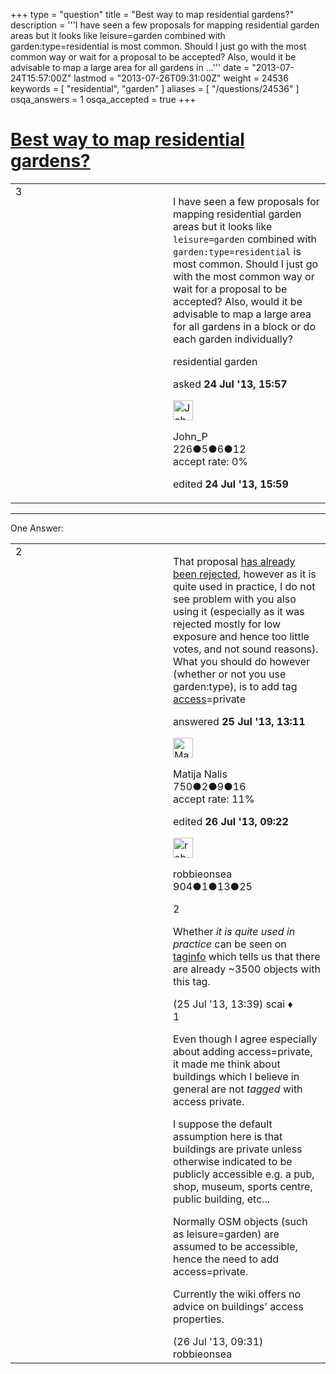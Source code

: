 +++
type = "question"
title = "Best way to map residential gardens?"
description = '''I have seen a few proposals for mapping residential garden areas but it looks like leisure=garden combined with garden:type=residential is most common. Should I just go with the most common way or wait for a proposal to be accepted? Also, would it be advisable to map a large area for all gardens in ...'''
date = "2013-07-24T15:57:00Z"
lastmod = "2013-07-26T09:31:00Z"
weight = 24536
keywords = [ "residential", "garden" ]
aliases = [ "/questions/24536" ]
osqa_answers = 1
osqa_accepted = true
+++

<div class="headNormal">

# [Best way to map residential gardens?](/questions/24536/best-way-to-map-residential-gardens)

</div>

<div id="main-body">

<div id="askform">

<table id="question-table" style="width:100%;">
<colgroup>
<col style="width: 50%" />
<col style="width: 50%" />
</colgroup>
<tbody>
<tr>
<td style="width: 30px; vertical-align: top"><div class="vote-buttons">
<span id="post-24536-upvote" class="ajax-command post-vote up" rel="nofollow" title="I like this post (click again to cancel)"> </span>
<div id="post-24536-score" class="post-score" title="current number of votes">
3
</div>
<span id="post-24536-downvote" class="ajax-command post-vote down" rel="nofollow" title="I dont like this post (click again to cancel)"> </span> <span id="favorite-mark" class="ajax-command favorite-mark" rel="nofollow" title="mark/unmark this question as favorite (click again to cancel)"> </span>
<div id="favorite-count" class="favorite-count">
&#10;</div>
</div></td>
<td><div id="item-right">
<div class="question-body">
<p>I have seen a few proposals for mapping residential garden areas but it looks like <code>leisure=garden</code> combined with <code>garden:type=residential</code> is most common. Should I just go with the most common way or wait for a proposal to be accepted? Also, would it be advisable to map a large area for all gardens in a block or do each garden individually?</p>
</div>
<div id="question-tags" class="tags-container tags">
<span class="post-tag tag-link-residential" rel="tag" title="see questions tagged &#39;residential&#39;">residential</span> <span class="post-tag tag-link-garden" rel="tag" title="see questions tagged &#39;garden&#39;">garden</span>
</div>
<div id="question-controls" class="post-controls">
&#10;</div>
<div class="post-update-info-container">
<div class="post-update-info post-update-info-user">
<p>asked <strong>24 Jul '13, 15:57</strong></p>
<img src="https://secure.gravatar.com/avatar/981c43f1f8dee2453ed3aaa01cd5e27f?s=32&amp;d=identicon&amp;r=g" class="gravatar" width="32" height="32" alt="John_P&#39;s gravatar image" />
<p><span>John_P</span><br />
<span class="score" title="226 reputation points">226</span><span title="5 badges"><span class="badge1">●</span><span class="badgecount">5</span></span><span title="6 badges"><span class="silver">●</span><span class="badgecount">6</span></span><span title="12 badges"><span class="bronze">●</span><span class="badgecount">12</span></span><br />
<span class="accept_rate" title="Rate of the user&#39;s accepted answers">accept rate:</span> <span title="John_P has no accepted answers">0%</span></p>
</div>
<div class="post-update-info post-update-info-edited">
<p><span> edited <strong>24 Jul '13, 15:59</strong> </span></p>
</div>
</div>
<div id="comments-container-24536" class="comments-container">
&#10;</div>
<div id="comment-tools-24536" class="comment-tools">
&#10;</div>
<div class="clear">
&#10;</div>
<div id="comment-24536-form-container" class="comment-form-container">
&#10;</div>
<div class="clear">
&#10;</div>
</div></td>
</tr>
</tbody>
</table>

------------------------------------------------------------------------

<div class="tabBar">

<span id="sort-top"></span>

<div class="headQuestions">

One Answer:

</div>

</div>

<span id="24566"></span>

<div id="answer-container-24566" class="answer accepted-answer">

<table style="width:100%;">
<colgroup>
<col style="width: 50%" />
<col style="width: 50%" />
</colgroup>
<tbody>
<tr>
<td style="width: 30px; vertical-align: top"><div class="vote-buttons">
<span id="post-24566-upvote" class="ajax-command post-vote up" rel="nofollow" title="I like this post (click again to cancel)"> </span>
<div id="post-24566-score" class="post-score" title="current number of votes">
2
</div>
<span id="post-24566-downvote" class="ajax-command post-vote down" rel="nofollow" title="I dont like this post (click again to cancel)"> </span> <span class="accept-answer on" rel="nofollow" title="John_P has selected this answer as the correct answer"> </span>
</div></td>
<td><div class="item-right">
<div class="answer-body">
<p>That proposal <a href="https://wiki.openstreetmap.org/wiki/Proposed_features/Garden_specification">has already been rejected</a>, however as it is quite used in practice, I do not see problem with you also using it (especially as it was rejected mostly for low exposure and hence too little votes, and not sound reasons). What you should do however (whether or not you use garden:type), is to add tag <a href="https://wiki.openstreetmap.org/wiki/Key:access">access</a>=private</p>
</div>
<div class="answer-controls post-controls">
&#10;</div>
<div class="post-update-info-container">
<div class="post-update-info post-update-info-user">
<p>answered <strong>25 Jul '13, 13:11</strong></p>
<img src="https://secure.gravatar.com/avatar/666391973130e371bf8092f70c43df28?s=32&amp;d=identicon&amp;r=g" class="gravatar" width="32" height="32" alt="Matija%20Nalis&#39;s gravatar image" />
<p><span>Matija Nalis</span><br />
<span class="score" title="750 reputation points">750</span><span title="2 badges"><span class="badge1">●</span><span class="badgecount">2</span></span><span title="9 badges"><span class="silver">●</span><span class="badgecount">9</span></span><span title="16 badges"><span class="bronze">●</span><span class="badgecount">16</span></span><br />
<span class="accept_rate" title="Rate of the user&#39;s accepted answers">accept rate:</span> <span title="Matija Nalis has 2 accepted answers">11%</span></p>
</div>
<div class="post-update-info post-update-info-edited">
<p><span> edited <strong>26 Jul '13, 09:22</strong> </span></p>
<img src="https://secure.gravatar.com/avatar/074785ea4eae108f0e4e89456bf74737?s=32&amp;d=identicon&amp;r=g" class="gravatar" width="32" height="32" alt="robbieonsea&#39;s gravatar image" />
<p><span>robbieonsea</span><br />
<span class="score" title="904 reputation points">904</span><span title="1 badges"><span class="badge1">●</span><span class="badgecount">1</span></span><span title="13 badges"><span class="silver">●</span><span class="badgecount">13</span></span><span title="25 badges"><span class="bronze">●</span><span class="badgecount">25</span></span></p>
</div>
</div>
<div id="comments-container-24566" class="comments-container">
<span id="24570"></span>
<div id="comment-24570" class="comment">
<div id="post-24570-score" class="comment-score">
2
</div>
<div class="comment-text">
<p>Whether <em>it is quite used in practice</em> can be seen on <a href="http://taginfo.openstreetmap.org/keys/garden%3Atype#overview">taginfo</a> which tells us that there are already ~3500 objects with this tag.</p>
</div>
<div id="comment-24570-info" class="comment-info">
<span class="comment-age">(25 Jul '13, 13:39)</span> <span class="comment-user userinfo">scai ♦</span>
</div>
</div>
<span id="24596"></span>
<div id="comment-24596" class="comment">
<div id="post-24596-score" class="comment-score">
1
</div>
<div class="comment-text">
<p>Even though I agree especially about adding access=private, it made me think about buildings which I believe in general are not <em>tagged</em> with access private.</p>
<p>I suppose the default assumption here is that buildings are private unless otherwise indicated to be publicly accessible e.g. a pub, shop, museum, sports centre, public building, etc...</p>
<p>Normally OSM objects (such as leisure=garden) are assumed to be accessible, hence the need to add access=private.</p>
<p>Currently the wiki offers no advice on buildings' access properties.</p>
</div>
<div id="comment-24596-info" class="comment-info">
<span class="comment-age">(26 Jul '13, 09:31)</span> <span class="comment-user userinfo">robbieonsea</span>
</div>
</div>
</div>
<div id="comment-tools-24566" class="comment-tools">
&#10;</div>
<div class="clear">
&#10;</div>
<div id="comment-24566-form-container" class="comment-form-container">
&#10;</div>
<div class="clear">
&#10;</div>
</div></td>
</tr>
</tbody>
</table>

</div>

<div class="paginator-container-left">

</div>

</div>

</div>

